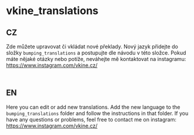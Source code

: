 # vkine_translations
## <b>CZ</b><br>
Zde můžete upravovat či vkládat nové překlady.
Nový jazyk přidejte do složky <code>bumping_translations</code> a postupujte dle návodu v této složce.
Pokud máte nějaké otázky nebo potíže, neváhejte mě kontaktovat na instagramu: https://www.instagram.com/vkine.cz/

## <br><b>EN</b><br>
Here you can edit or add new translations.
Add the new language to the <code>bumping_translations</code> folder and follow the instructions in that folder.
If you have any questions or problems, feel free to contact me on instagram: https://www.instagram.com/vkine.cz/
